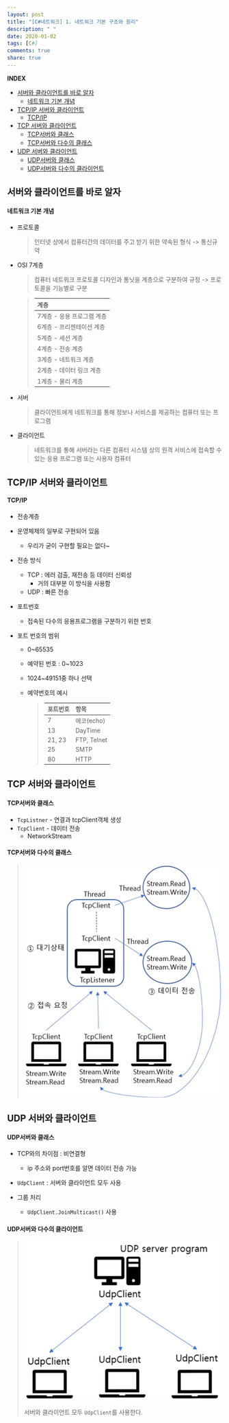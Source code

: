```yaml
---
layout: post
title: "[C#네트워크] 1. 네트워크 기본 구조와 원리"
description: " "
date: 2020-01-02
tags: [C#]
comments: true
share: true
---
```


**INDEX**

- [서버와 클라이언트를 바로 알자](#서버와-클라이언트를-바로-알자)
    - [네트워크 기본 개념](#네트워크-기본-개념)
- [TCP/IP 서버와 클라이언트](#tcpip-서버와-클라이언트)
    - [TCP/IP](#tcpip)
- [TCP 서버와 클라이언트](#tcp-서버와-클라이언트)
    - [TCP서버와 클래스](#tcp서버와-클래스)
    - [TCP서버와 다수의 클래스](#tcp서버와-다수의-클래스)
- [UDP 서버와 클라이언트](#udp-서버와-클라이언트)
    - [UDP서버와 클래스](#udp서버와-클래스)
    - [UDP서버와 다수의 클라이언트](#udp서버와-다수의-클라이언트)


## 서버와 클라이언트를 바로 알자

#### 네트워크 기본 개념

* 프로토콜

  > 인터넷 상에서 컴퓨터간의 데이터를 주고 받기 위한 약속된 형식 -> 통신규약

* OSI 7계층

  > 컴퓨터 네트워크 프로토콜 디자인과 통닛을 계층으로 구분하여 규정 -> 프로토콜을 기능별로 구분

  > | 계층                       |
  > | -------------------------- |
  > | 7계층 - 응용 프로그램 계층 |
  > | 6계층 - 프리젠테이션 계층  |
  > | 5계층 - 세션 계층          |
  > | 4계층 - 전송 계층          |
  > | 3계층 - 네트워크 계층      |
  > | 2계층 - 데이터 링크 계층   |
  > | 1계층 - 물리 계층          |

* 서버

  > 클라이언트에게 네트워크를 통해 정보나 서비스를 제공하는 컴퓨터 또는 프로그램

* 클라이언트

  > 네트워크를 통해 서버라는 다른 컴퓨터 시스템 상의 원격 서비스에 접속할 수 있는 응용 프로그램 또는 사용자 컴퓨터

  



## TCP/IP 서버와 클라이언트

#### TCP/IP

* 전송계층
* 운영체제의 일부로 구현되어 있음
  
  * 우리가 굳이 구현할 필요는 없다~
* 전송 방식
  * TCP : 에러 검출, 재전송 등 데이터 신뢰성
    * 거의 대부분 이 방식을 사용함
  * UDP : 빠른 전송

* 포트번호

  * 접속된 다수의 응용프로그램을 구분하기 위한 번호

* 포트 번호의 범위

  * 0~65535
  * 예약된 번호 : 0~1023
  * 1024~49151중 하나 선택

  * 예약번호의 예시

    > | 포트번호 | 항목        |
    > | -------- | ----------- |
    > | 7        | 에코(echo)  |
    > | 13       | DayTime     |
    > | 21, 23   | FTP, Telnet |
    > | 25       | SMTP        |
    > | 80       | HTTP        |

    

## TCP 서버와 클라이언트

#### TCP서버와 클래스

* `TcpListner` - 연결과 tcpClient객체 생성
* `TcpClient` - 데이터 전송
  * NetworkStream



#### TCP서버와 다수의 클래스

> ![image](images/tcp.png)



## UDP 서버와 클라이언트

#### UDP서버와 클래스

* TCP와의 차이점 : 비연결형
  * ip 주소와 port번호를 알면 데이터 전송 가능

* `UdpClient` : 서버와 클라이언트 모두 사용
* 그룹 처리
  * `UdpClient.JoinMulticast()` 사용



#### UDP서버와 다수의 클라이언트

> ![image](images/udp.png)
>
> 서버와 클라이언트 모두 `UdpClient`를 사용한다.









